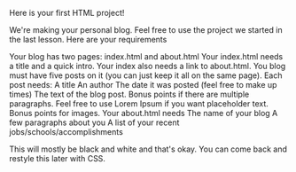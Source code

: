 Here is your first HTML project!

We're making your personal blog. Feel free to use the project we started in the last lesson. Here are your requirements

Your blog has two pages: index.html and about.html
Your index.html needs a title and a quick intro.
Your index also needs a link to about.html.
You blog must have five posts on it (you can just keep it all on the same page).
Each post needs:
A title
An author
The date it was posted (feel free to make up times)
The text of the blog post. Bonus points if there are multiple paragraphs. Feel free to use Lorem Ipsum if you want placeholder text.
Bonus points for images.
Your about.html needs
The name of your blog
A few paragraphs about you
A list of your recent jobs/schools/accomplishments


This will mostly be black and white and that's okay. You can come back and restyle this later with CSS.